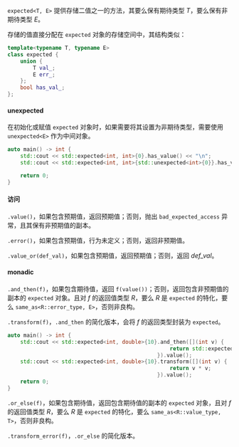 `expected<T, E>` 提供存储二值之一的方法，其要么保有期待类型 _T_，要么保有非期待类型 _E_。

存储的值直接分配在 `expected` 对象的存储空间中，其结构类似：

```cpp
template<typename T, typename E>
class expected {
    union {
        T val_;
        E err_;
    };
    bool has_val_;
};
```

#### unexpected

在初始化或赋值 `expected` 对象时，如果需要将其设置为非期待类型，需要使用 `unexpected<E>` 作为中间对象。

```cpp
auto main() -> int {
    std::cout << std::expected<int, int>{0}.has_value() << "\n";                       // true
    std::cout << std::expected<int, int>{std::unexpected<int>{0}}.has_value() << "\n"; // false

    return 0;
}
```

#### 访问

`.value()`，如果包含预期值，返回预期值；否则，抛出 `bad_expected_access` 异常，且其保有非预期值的副本。

`.error()`，如果包含预期值，行为未定义；否则，返回非预期值。

`.value_or(def_val)`，如果包含预期值，返回预期值；否则，返回 _def_val_。

#### monadic

`.and_then(f)`，如果包含期待值，返回 `f(value())`；否则，返回包含非预期值的副本的 `expected` 对象。且对 _f_ 的返回值类型 _R_，要么 _R_ 是 `expected` 的特化，要么 `same_as<R::error_type, E>`，否则非良构。

`.transform(f)`，`.and_then` 的简化版本，会将 _f_ 的返回类型封装为 `expected`。

```cpp
auto main() -> int {
    std::cout << std::expected<int, double>{10}.and_then([](int v) {
                                                   return std::expected<int, double>{v * v};
                                               }).value();
    std::cout << std::expected<int, double>{10}.transform([](int v) {
                                                   return v * v;
                                               }).value();
    return 0;
}
```

`.or_else(f)`，如果包含期待值，返回包含期待值的副本的 `expected` 对象，且对 _f_ 的返回值类型 _R_，要么 _R_ 是 `expected` 的特化，要么 `same_as<R::value_type, T>`，否则非良构。

`.transform_error(f)`，`.or_else` 的简化版本。



